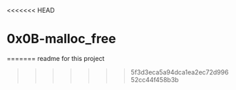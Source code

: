 <<<<<<< HEAD
# 0x0B-malloc_free
=======
 readme for this project
>>>>>>> 5f3d3eca5a94dca1ea2ec72d99652cc44f458b3b
